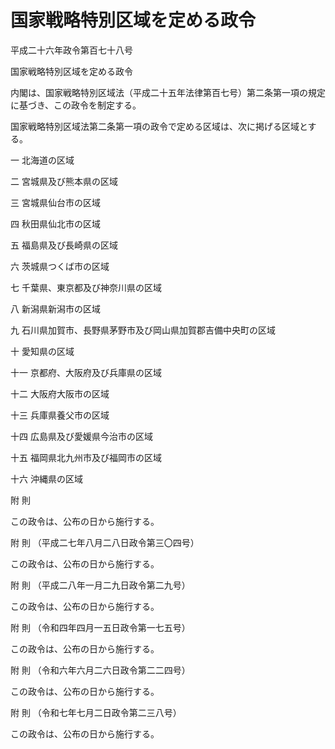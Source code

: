 # 国家戦略特別区域を定める政令

平成二十六年政令第百七十八号

国家戦略特別区域を定める政令

内閣は、国家戦略特別区域法（平成二十五年法律第百七号）第二条第一項の規定に基づき、この政令を制定する。

国家戦略特別区域法第二条第一項の政令で定める区域は、次に掲げる区域とする。

一 北海道の区域

二 宮城県及び熊本県の区域

三 宮城県仙台市の区域

四 秋田県仙北市の区域

五 福島県及び長崎県の区域

六 茨城県つくば市の区域

七 千葉県、東京都及び神奈川県の区域

八 新潟県新潟市の区域

九 石川県加賀市、長野県茅野市及び岡山県加賀郡吉備中央町の区域

十 愛知県の区域

十一 京都府、大阪府及び兵庫県の区域

十二 大阪府大阪市の区域

十三 兵庫県養父市の区域

十四 広島県及び愛媛県今治市の区域

十五 福岡県北九州市及び福岡市の区域

十六 沖縄県の区域

附 則

この政令は、公布の日から施行する。

附 則 （平成二七年八月二八日政令第三〇四号）

この政令は、公布の日から施行する。

附 則 （平成二八年一月二九日政令第二九号）

この政令は、公布の日から施行する。

附 則 （令和四年四月一五日政令第一七五号）

この政令は、公布の日から施行する。

附 則 （令和六年六月二六日政令第二二四号）

この政令は、公布の日から施行する。

附 則 （令和七年七月二日政令第二三八号）

この政令は、公布の日から施行する。

